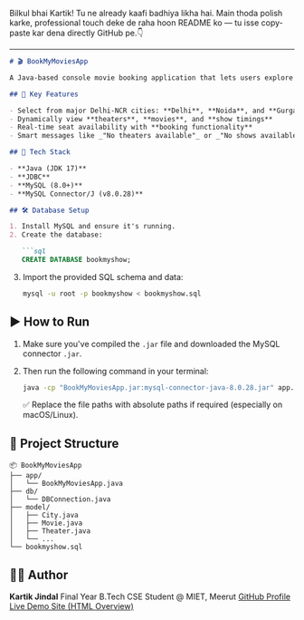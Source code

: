 Bilkul bhai Kartik! Tu ne already kaafi badhiya likha hai. Main thoda polish karke, professional touch deke de raha hoon README ko — tu isse copy-paste kar dena directly GitHub pe.👇

---

````markdown
# 🎬 BookMyMoviesApp

A Java-based console movie booking application that lets users explore cities, browse theaters, view show timings, and book seats dynamically — all backed by a powerful MySQL database.

## 🌟 Key Features

- Select from major Delhi-NCR cities: **Delhi**, **Noida**, and **Gurgaon**
- Dynamically view **theaters**, **movies**, and **show timings**
- Real-time seat availability with **booking functionality**
- Smart messages like _"No theaters available"_ or _"No shows available"_ when needed

## 🧰 Tech Stack

- **Java (JDK 17)**
- **JDBC**
- **MySQL (8.0+)**
- **MySQL Connector/J (v8.0.28)**

## 🛠️ Database Setup

1. Install MySQL and ensure it's running.
2. Create the database:

   ```sql
   CREATE DATABASE bookmyshow;
````

3. Import the provided SQL schema and data:

   ```bash
   mysql -u root -p bookmyshow < bookmyshow.sql
   ```

## ▶️ How to Run

1. Make sure you've compiled the `.jar` file and downloaded the MySQL connector `.jar`.

2. Then run the following command in your terminal:

   ```bash
   java -cp "BookMyMoviesApp.jar:mysql-connector-java-8.0.28.jar" app.BookMyMoviesApp
   ```

   ✅ Replace the file paths with absolute paths if required (especially on macOS/Linux).

## 📂 Project Structure

```
📦 BookMyMoviesApp
├── app/
│   └── BookMyMoviesApp.java
├── db/
│   └── DBConnection.java
├── model/
│   ├── City.java
│   ├── Movie.java
│   ├── Theater.java
│   └── ...
└── bookmyshow.sql
```

## 👨‍💻 Author

**Kartik Jindal**
Final Year B.Tech CSE Student @ MIET, Meerut
[GitHub Profile](https://github.com/kartikjindal99)
[Live Demo Site (HTML Overview)](https://kartikjindal99.github.io/BookMyMoviesApp/)

